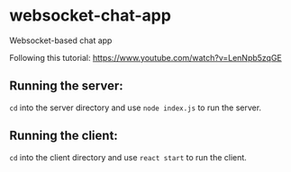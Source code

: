 # websocket-chat-app
Websocket-based chat app

Following this tutorial: https://www.youtube.com/watch?v=LenNpb5zqGE

## Running the server:

`cd` into the server directory and use `node index.js` to run the server.

## Running the client:

`cd` into the client directory and use `react start` to run the client.
